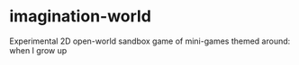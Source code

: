 # imagination-world
Experimental 2D open-world sandbox game of mini-games themed around: when I grow up
